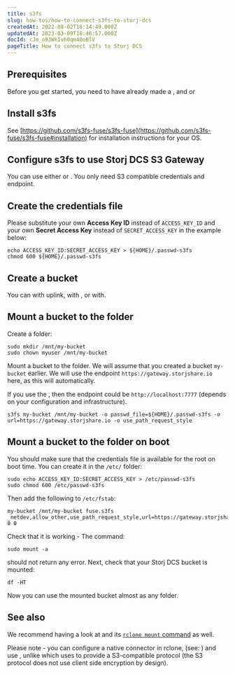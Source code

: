 ```yaml
---
title: s3fs
slug: how-tos/how-to-connect-s3fs-to-storj-dcs
createdAt: 2022-08-02T16:14:49.000Z
updatedAt: 2023-03-09T18:46:57.000Z
docId: cJm_o93WkIvh0qm40oBlV
pageTitle: How to connect s3fs to Storj DCS
---
```


## Prerequisites

Before you get started, you need to have already made a [](docId:3glkuvH4M7AGIawj-qbTR), [](docId\:b4-QgUOxVHDHSIWpAf3hG) and [](docId:6hH_ygAn1FJdrIZQ0CGsJ)or [](docId\:LueFgrbZ9rJbWtDMXhIWZ)&#x20;

## Install s3fs

See [https://github.com/s3fs-fuse/s3fs-fuse](https://github.com/s3fs-fuse/s3fs-fuse#installation) for installation instructions for your OS.

## Configure s3fs to use Storj DCS S3 Gateway

You can use either [](docId\:EGM8O-1xt2Az03eBWT8Rf) or [](docId\:yYCzPT8HHcbEZZMvfoCFa). You only need S3 compatible credentials and endpoint.

## Create the credentials file

Please substitute your own **Access Key ID** instead of `ACCESS_KEY_ID` and your own **Secret Access Key** instead of `SECRET_ACCESS_KEY` in the example below:

```Text
echo ACCESS_KEY_ID:SECRET_ACCESS_KEY > ${HOME}/.passwd-s3fs
chmod 600 ${HOME}/.passwd-s3fs
```

## Create a bucket

You can [](docId\:OJPnxiexQIXHmzGBkvzHc) with uplink, with [](docId\:AsyYcUJFbO1JI8-Tu8tW3) , or with[](docId:4oDAezF-FcfPr0WPl7knd).

## Mount a bucket to the folder

Create a folder:

```Text
sudo mkdir /mnt/my-bucket
sudo chown myuser /mnt/my-bucket
```

Mount a bucket to the folder. We will assume that you created a bucket `my-bucket` earlier. We will use the endpoint `https://gateway.storjshare.io` here, as this will [](docId\:yYCzPT8HHcbEZZMvfoCFa)automatically.

If you use the [](docId\:EGM8O-1xt2Az03eBWT8Rf), then the endpoint could be `http://localhost:7777` (depends on your configuration and infrastructure).

```Text
s3fs my-bucket /mnt/my-bucket -o passwd_file=${HOME}/.passwd-s3fs -o url=https://gateway.storjshare.io -o use_path_request_style
```

## Mount a bucket to the folder on boot

You should make sure that the credentials file is available for the root on boot time. You can create it in the `/etc/` folder:

```Text
sudo echo ACCESS_KEY_ID:SECRET_ACCESS_KEY > /etc/passwd-s3fs
sudo chmod 600 /etc/passwd-s3fs
```

Then add the following to `/etc/fstab`:

```Text
my-bucket /mnt/my-bucket fuse.s3fs _netdev,allow_other,use_path_request_style,url=https://gateway.storjshare.io 0 0
```

Check that it is working - The command:

```Text
sudo mount -a
```

should not return any error. Next, check that your Storj DCS bucket is mounted:

```Text
df -HT
```

Now you can use the mounted bucket almost as any folder.

## See also

We recommend having a look at [](docId\:LdrqSoECrAyE_LQMvj3aF) and its [`rclone mount` command](https://rclone.org/commands/rclone_mount/) as well.

Please note - you can configure a native connector in rclone, (see: [](docId\:Mk51zylAE6xmqP7jUYAuX)) and use [](docId\:Pksf8d0TCLY2tBgXeT18d), unlike [](docId\:yYCzPT8HHcbEZZMvfoCFa) which uses[](docId\:hf2uumViqYvS1oq8TYbeW) to provide a S3-compatible protocol (the S3 protocol does not use client side encryption by design).

